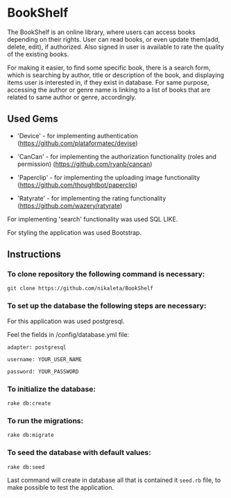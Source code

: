 # BookShelf

The BookShelf is an online library, where users can access books depending on their rights.
User can read books, or even update them(add, delete, edit), if authorized.
Also signed in user is available to rate the quality of the existing books.

For making it easier, to find some specific book, there is a search form, which is searching by author, title or
description of the book, and displaying items user is interested in, if they exist in database.
For same purpose, accessing the author or genre name is linking to a list of books that are related to same author or genre,
accordingly.

## Used Gems

* 'Device' - for implementing authentication (https://github.com/plataformatec/devise)

* 'CanCan' - for implementing the authorization functionality (roles and permission) (https://github.com/ryanb/cancan)

* 'Paperclip' - for implementing the uploading image functionality (https://github.com/thoughtbot/paperclip)

* 'Ratyrate' - for implementing the rating functionality (https://github.com/wazery/ratyrate)

For implementing 'search' functionality was used SQL LIKE.

For styling the application was used Bootstrap.

## Instructions


### To clone repository the following command is necessary:

```
git clone https://github.com/nikaleta/BookShelf
```

### To set up the database the following steps are necessary:

For this application was used postgresql.

Feel the fields in /config/database.yml file:

```
adapter: postgresql

username: YOUR_USER_NAME

password: YOUR_PASSWORD
```

### To initialize the database:

`rake db:create`

### To run the migrations:

`rake db:migrate`

### To seed the database with default values:

`rake db:seed`

Last command will create in database all that is contained it ```seed.rb``` file, to make possible to test the application.
